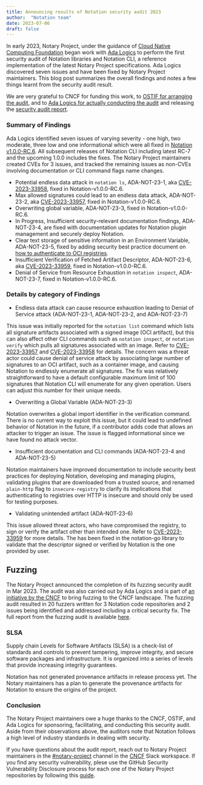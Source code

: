 ```yaml
---
title: Announcing results of Notation security audit 2023
author:  "Notation team"
date: 2023-07-06
draft: false
---
```


In early 2023, Notary Project, under the guidance of [Cloud Native Computing Foundation](https://cncf.io/) began work with [Ada Logics](https://adalogics.com/) to perform the first security audit of Notation libraries and Notation CLI, a reference implementation of the latest Notary Project specifications. Ada Logics discovered seven issues and have been fixed by Notary Project maintainers. This blog post summarizes the overall findings and notes a few things learnt from the security audit result.
 
We are very grateful to CNCF for funding this work, to [OSTIF for arranging the audit](http://ostif.org/ostifs-security-audit-of-notation-duly-noted/), and to [Ada Logics for actually conducting the audit](https://adalogics.com/blog/notation-security-audit-2023) and releasing the [security audit report](https://github.com/notaryproject/notaryproject/blob/main/security/reports/audit/ADA-notation-security-audit-23.pdf).
 
### Summary of Findings
 
Ada Logics identified seven issues of varying severity - one high, two moderate, three low and one informational which were all fixed in [Notation v1.0.0-RC.6](https://notaryproject.dev/blog/2023/announcing-notation-rc6/). All subsequent releases of Notation CLI including latest RC-7 and the upcoming 1.0.0 includes the fixes. The Notary Project maintainers created CVEs for 3 issues, and tracked the remaining issues as non-CVEs involving documentation or CLI command flags name changes.

* Potential endless data attack in `notation ls`, ADA-NOT-23-1, aka [CVE-2023-33958](https://github.com/notaryproject/notation/security/advisories/GHSA-rvrx-rrwh-r9p6), fixed in Notation-v1.0.0-RC.6.
* Max allowed signatures could lead to an endless data attack, ADA-NOT-23-2, aka [CVE-2023-33957](https://github.com/notaryproject/notation/security/advisories/GHSA-9m3v-v4r5-ppx7), fixed in Notation-v1.0.0-RC.6.
* Overwriting global variable, ADA-NOT-23-3, fixed in Notation-v1.0.0-RC.6.
* In Progress,  Insufficient security-relevant documentation findings, ADA-NOT-23-4, are fixed with documentation updates for Notation plugin management and securely deploy Notation. 
* Clear text storage of sensitive information in an Environment Variable, ADA-NOT-23-5, fixed by adding security best practice document on [how to authenticate to OCI registries](https://notaryproject.dev/docs/how-to/registry-authentication/).
* Insufficient Verification of Fetched Artifact Descriptor, ADA-NOT-23-6, aka [CVE-2023-33959](https://github.com/notaryproject/notation-go/security/advisories/GHSA-xhg5-42rf-296r), fixed in Notation-v1.0.0-RC.6.
* Denial of Service from Resource Exhaustion in `notation inspect`, ADA-NOT-23-7, fixed in Notation-v1.0.0-RC.6.
 
### Details by category of Findings
 
- Endless data attack can cause resource exhaustion leading to Denial of Service attack (ADA-NOT-23-1, ADA-NOT-23-2, and ADA-NOT-23-7)

This issue was initially reported for the `notation list` command which lists all signature artifacts associated with a signed image (OCI artifact), but this can also affect other CLI commands such as `notation inspect`, or `notation verify` which pulls all signatures associated with an image. Refer to [CVE-2023-33957](https://github.com/notaryproject/notation/security/advisories/GHSA-9m3v-v4r5-ppx7) and [CVE-2023-33958](https://github.com/notaryproject/notation/security/advisories/GHSA-rvrx-rrwh-r9p6) for details. The concern was a threat actor could cause denial of service attack by associating large number of signatures to an OCI artifact, such as a container image, and causing Notation to endlessly enumerate all signatures. The fix was relatively straightforward to have a default configurable maximum limit of 100 signatures that Notation CLI will enumerate for any given operation. Users can adjust this number for their unique needs.

- Overwriting a Global Variable (ADA-NOT-23-3)

Notation overwrites a global import identifier in the verification command. There is no current way to exploit this issue, but it could lead to undefined behavior of Notation in the future, if a contributor adds code that allows an attacker to trigger an issue. The issue is flagged informational since we have found no attack vector.
 
- Insufficient documentation and CLI commands (ADA-NOT-23-4 and ADA-NOT-23-5)

Notation maintainers have improved documentation to include security best practices for deploying Notation, developing and managing plugins, validating plugins that are downloaded from a trusted source, and renamed `plain-http` flag to `insecure-registry` to clarify its implications that authenticating to registries over HTTP is insecure and should only be used for testing purposes. 
 
- Validating unintended artifact (ADA-NOT-23-6)

This issue allowed threat actors, who have compromised the registry, to sign or verify the artifact other than intended one. Refer to [CVE-2023-33959](https://github.com/notaryproject/notation-go/security/advisories/GHSA-xhg5-42rf-296r) for more details. The has been fixed in the notation-go library to validate that the descriptor signed or verified by Notation is the one provided by user.

## Fuzzing

The Notary Project announced the completion of its fuzzing security audit in Mar 2023. The audit was also carried out by Ada Logics and is part of [an initiative by the CNCF](https://www.cncf.io/blog/2022/06/28/improving-security-by-fuzzing-the-cncf-landscape/) to bring fuzzing to the CNCF landscape. The fuzzing audit resulted in 20 fuzzers written for 3 Notation code repositories and 2 issues being identified and addressed including a critical security fix. The full report from the fuzzing audit is available [here](https://github.com/notaryproject/notaryproject/tree/main/security/reports/fuzzing/ADA-fuzzing-audit-22-23.pdf).
 
### SLSA

Supply chain Levels for Software Artifacts (SLSA) is a check-list of standards and controls to prevent tampering, improve integrity, and secure software packages and infrastructure. It is organized into a series of levels that provide increasing integrity guarantees.

Notation has not generated provenance artifacts in release process yet. The Notary maintainers has a plan to generate the provenance artifacts for Notation to ensure the origins of the project.

### Conclusion
 
The Notary Project maintainers owe a huge thanks to the CNCF, OSTIF, and Ada Logics for sponsoring, facilitating, and conducting this security audit. Aside from their observations above, the auditors note that Notation  follows a high level of industry standards in dealing with security.

If you have questions about the audit report, reach out to Notary Project maintainers in the [#notary-project](https://cloud-native.slack.com/messages/notary-v2/) channel in the [CNCF](https://slack.cncf.io/) Slack workspace. If you find any security vulnerability, plese use the GitHub Security Vulnerability Disclosure process for each one of the Notary Project repositories by following this [guide](https://github.com/notaryproject/.github/blob/main/SECURITY.md#reporting-a-vulnerability).